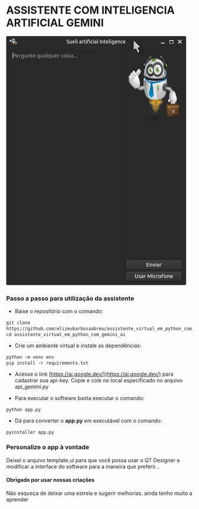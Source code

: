 # ASSISTENTE COM INTELIGENCIA ARTIFICIAL GEMINI

![image captura de tela](assets/image.png)


### Passo a passo para utilização da assistente

- Baixe o repositório com o comando: 

~~~ 
git clone https://github.com/elizeubarbosaabreu/assistente_virtual_em_python_com_gemini_ai.git
cd assistente_virtual_em_python_com_gemini_ai
~~~

- Crie um ambiente virtual e instale as dependências:

~~~
python -m venv env
pip install -r requirements.txt
~~~

- Acesse o link [https://ai.google.dev/](https://ai.google.dev/) para cadastrar sua api-key. Copie e cole no local especificado no arquivo api_gemini.py

- Para executar o software basta executar o comando:

~~~
python app.py
~~~

- Dá para converter o **app.py** em executável com o comando:

~~~ 
pyinstaller app.py
~~~

### Personalize o app à vontade

Deixei o arquivo template.ui para que você possa usar o QT Designer e modificar a interface do software para a maneira que preferir...

#### Obrigado por usar nossas criações

Não esqueça de deixar uma estrela e sugerir melhorias. ainda tenho muito a aprender

